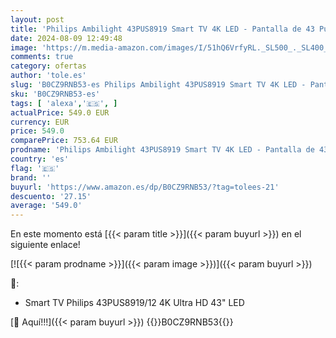 ```yaml
---
layout: post
title: 'Philips Ambilight 43PUS8919 Smart TV 4K LED - Pantalla de 43 Pulgadas con Plataforma Titan OS Pixel Precise Ultra HD y Sonido Dolby Atmos  Funciona con Alexa y con de Voz Google - Gris Antracita'
date: 2024-08-09 12:49:48
image: 'https://m.media-amazon.com/images/I/51hQ6VrfyRL._SL500_._SL400_.jpg'
comments: true
category: ofertas
author: 'tole.es'
slug: 'B0CZ9RNB53-es Philips Ambilight 43PUS8919 Smart TV 4K LED - Pantalla de...'
sku: 'B0CZ9RNB53-es'
tags: [ 'alexa','🇪🇸', ]
actualPrice: 549.0 EUR
currency: EUR
price: 549.0
comparePrice: 753.64 EUR
prodname: 'Philips Ambilight 43PUS8919 Smart TV 4K LED - Pantalla de 43 Pulgadas con Plataforma Titan OS Pixel Precise Ultra HD y Sonido Dolby Atmos  Funciona con Alexa y con de Voz Google - Gris Antracita'
country: 'es'
flag: '🇪🇸'
brand: ''
buyurl: 'https://www.amazon.es/dp/B0CZ9RNB53/?tag=tolees-21'
descuento: '27.15'
average: '549.0'
---
```


En este momento está [{{< param title >}}]({{< param buyurl >}}) en el siguiente enlace!

[![{{< param prodname >}}]({{< param image >}})]({{< param buyurl >}})

🔎:

- Smart TV Philips 43PUS8919/12 4K Ultra HD 43" LED

[🛒 Aquí!!!]({{< param buyurl >}})
{{<world>}}B0CZ9RNB53{{</world>}}
